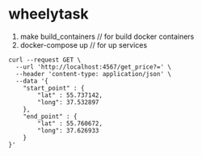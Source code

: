 # wheelytask

1. make build_containers // for build docker containers
2. docker-compose up // for up services

```
curl --request GET \
  --url 'http://localhost:4567/get_price?=' \
  --header 'content-type: application/json' \
  --data '{
	"start_point" : {
		"lat" : 55.737142,
		"long": 37.532897
	},
	"end_point" : {
		"lat" : 55.760672,
		"long": 37.626933
	}
}'
```
